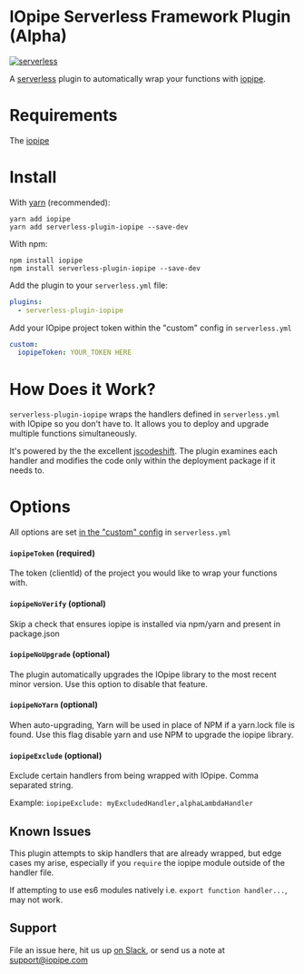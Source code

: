 # IOpipe Serverless Framework Plugin (Alpha)

[![serverless](http://public.serverless.com/badges/v3.svg)](http://www.serverless.com)

A [serverless](http://www.serverless.com) plugin to automatically wrap your functions with [iopipe](https://iopipe.com).

# Requirements
The [iopipe](https://github.com/iopipe/iopipe)

# Install
With [yarn](https://yarnpkg.com) (recommended):
```
yarn add iopipe
yarn add serverless-plugin-iopipe --save-dev
```

With npm:
```
npm install iopipe
npm install serverless-plugin-iopipe --save-dev
```


Add the plugin to your `serverless.yml` file:
```yaml
plugins:
  - serverless-plugin-iopipe
```

Add your IOpipe project token within the "custom" config in `serverless.yml`
```yaml
custom:
  iopipeToken: YOUR_TOKEN HERE
```

# How Does it Work?
`serverless-plugin-iopipe` wraps the handlers defined in `serverless.yml` with IOpipe so you don't have to. It allows you to deploy and upgrade multiple functions simultaneously.

It's powered by the the excellent [jscodeshift](https://github.com/facebook/jscodeshift). The plugin examines each handler and modifies the code only within the deployment package if it needs to.

# Options
All options are set [in the "custom" config](https://serverless.com/framework/docs/providers/aws/guide/plugins#installing-plugins) in `serverless.yml`

#### `iopipeToken` (required)

The token (clientId) of the project you would like to wrap your functions with.

#### `iopipeNoVerify` (optional)

Skip a check that ensures iopipe is installed via npm/yarn and present in package.json

#### `iopipeNoUpgrade` (optional)

The plugin automatically upgrades the IOpipe library to the most recent minor version. Use this option to disable that feature.

#### `iopipeNoYarn` (optional)

When auto-upgrading, Yarn will be used in place of NPM if a yarn.lock file is found. Use this flag disable yarn and use NPM to upgrade the iopipe library.

#### `iopipeExclude` (optional)

Exclude certain handlers from being wrapped with IOpipe. Comma separated string.

Example: `iopipeExclude: myExcludedHandler,alphaLambdaHandler`

## Known Issues
This plugin attempts to skip handlers that are already wrapped, but edge cases my arise, especially if you `require` the iopipe module outside of the handler file.

If attempting to use es6 modules natively i.e. `export function handler...`, may not work.

## Support
File an issue here, hit us up [on Slack](https://iopipe.now.sh/), or send us a note at [support@iopipe.com](mailto@support@iopipe.com)
